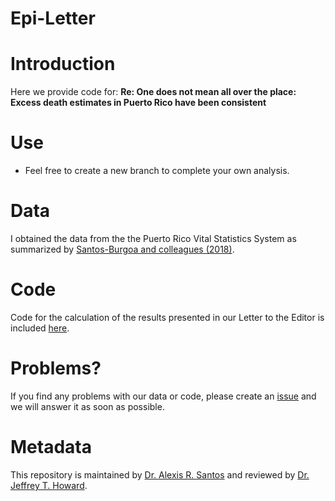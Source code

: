 # Epi-Letter

# Introduction
Here we provide code for: **Re: One does not mean all over the place: Excess death estimates in Puerto Rico have been consistent**

# Use
* Feel free to create a new branch to complete your own analysis.

# Data
I obtained the data from the the Puerto Rico Vital Statistics System as summarized by [Santos-Burgoa and colleagues (2018)](https://www.thelancet.com/journals/lanplh/article/PIIS2542-5196(18)30209-2/fulltext).

# Code
Code for the calculation of the results presented in our Letter to the Editor is included [here](Epi_Letter_to_the_editor.R).

# Problems?
If you find any problems with our data or code, please create an [issue](https://github.com/alexisrsantos/Epi-Letter/issues) and we will answer it as soon as possible. 

# Metadata
This repository is maintained by [Dr. Alexis R. Santos](ars39@psu.edu) and reviewed by [Dr. Jeffrey T. Howard](jeffrey.howard@utsa.edu).
